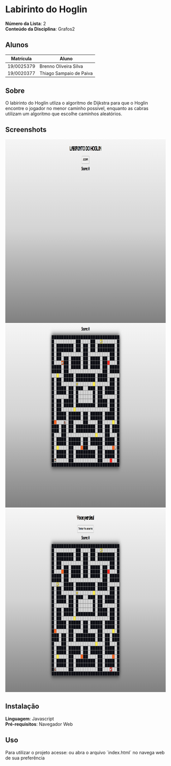 # Labirinto do Hoglin

**Número da Lista**: 2<br>
**Conteúdo da Disciplina**: Grafos2<br>

## Alunos
|Matrícula | Aluno |
| -- | -- |
| 19/0025379 |  Brenno Oliveira Silva |
| 19/0020377 |  Thiago Sampaio de Paiva |

## Sobre 
O labirinto do Hoglin utliza o algoritmo de Dijkstra para que o Hoglin encontre o jogador no menor caminho possível, enquanto as cabras utilizam um algoritmo que escolhe caminhos aleatórios.

## Screenshots
<img src="src/images/telaInicial.png" width="720" height="576" />

<img src="src/images/telaJogo.png" width="720" height="576" />

<img src="src/images/telaGameOver.png" width="720" height="576" />

## Instalação 
**Linguagem**: Javascript<br>
**Pré-requisitos**: Navegador Web<br>

## Uso 
Para utilizar o projeto acesse:
ou abra o arquivo ´index.html´ no navega web de sua preferência
